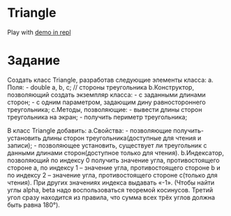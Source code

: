 # Triangle

Play with [demo in repl](https://repl.it/@VladMoroshan/triangle)

# Задание

 Создать класс Triangle, разработав следующие элементы класса:
     a.	Поля:
         -	double a, b, c; // стороны треугольника
     b.Конструктор, позволяющий создать экземпляр класса:
         -	с заданными длинами сторон;
         -	с одним параметром, задающим дину равностороннего треугольника;
     c.Методы, позволяющие:
         -	вывести длины сторон треугольника на экран;
         -	получить периметр треугольника;

 В класс Triangle добавить:
     a.Свойства:
         -	позволяющие получить-установить длины сторон треугольника(доступные для чтения и записи);
         -	позволяющее установить, существует ли треугольник с данными длинами сторон(доступное только для чтения).
     b.Индексатор, позволяющий по индексу 0 получить значение  угла,  противостоящего стороне а, по индексу 1 – значение угла, противостоящего  стороне b и по индексу 2 – значение угла, противостоящего  стороне c(только для чтения). При других  значениях индекса выдавать «-1».
      (Чтобы найти углы alpha, beta надо воспользоваться теоремой косинусов. 
      Третий угол сразу находится из правила, что сумма всех трёх углов должна быть равна 180°).

